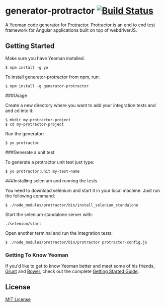 # generator-protractor [![Build Status](https://secure.travis-ci.org/andresdominguez/generator-protractor.png?branch=master)](https://travis-ci.org/andresdominguez/generator-protractor)

A [Yeoman](http://yeoman.io) code generator for [Protractor](https://github.com/angular/protractor). Protractor is an end to end test framework for Angular applications built on top of webdriverJS.


## Getting Started

Make sure you have Yeoman installed.

```
$ npm install -g yo
```

To install generator-protractor from npm, run:

```
$ npm install -g generator-protractor
```

###Usage

Create a new directory where you want to add your integration tests and and cd into it:

```
$ mkdir my-protractor-project
$ cd my-protractor-project
```

Run the generator:

```
$ yo protractor
```

###Generate a unit test

To generate a protractor unit test just type:

```
$ yo protractor:unit my-test-name
```

###Installing selenium and running the tests

You need to download selenium and start it in your local machine. Just run the following command:

```
$ ./node_modules/protractor/bin/install_selenium_standalone
```

Start the selenium standalone server with:

```
./selenium/start
```

Open another terminal and run the integration tests:

```
$ ./node_modules/protractor/bin/protractor protractor-config.js
```

### Getting To Know Yeoman

If you'd like to get to know Yeoman better and meet some of his friends, [Grunt](http://gruntjs.com) and [Bower](http://bower.io), check out the complete [Getting Started Guide](https://github.com/yeoman/yeoman/wiki/Getting-Started).


## License

[MIT License](http://en.wikipedia.org/wiki/MIT_License)
